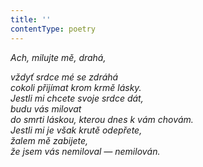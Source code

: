 ```yaml
---
title: ''
contentType: poetry
---
```


<section>

_Ach, milujte mě, drahá,_

_vždyť srdce mé se zdráhá  
cokoli přijímat krom krmě lásky.  
Jestli mi chcete svoje srdce dát,  
budu vás milovat  
do smrti láskou, kterou dnes k vám chovám.  
Jestli mi je však krutě odepřete,  
žalem mě zabijete,  
že jsem vás nemiloval — nemilován._

</section>
